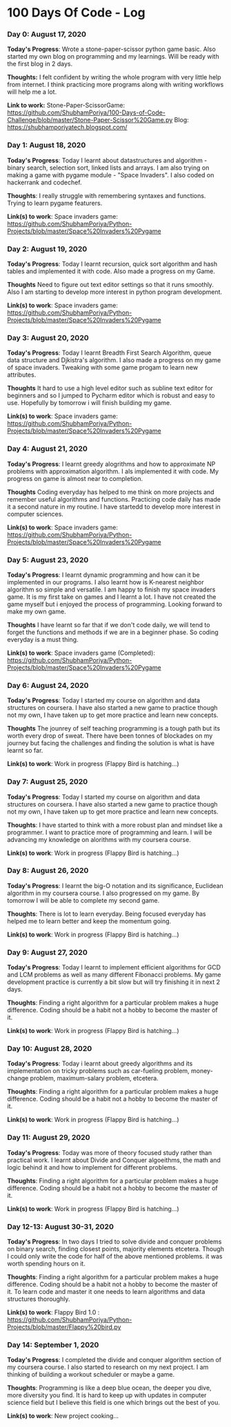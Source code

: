 # 100 Days Of Code - Log

### Day 0: August 17, 2020 

**Today's Progress**: Wrote a stone-paper-scissor python game basic. Also started my own blog on programming and my learnings. Will be ready with the first blog in 2 days.

**Thoughts:** I felt confident by writing the whole program with very little help from internet. I think practicing more programs along with writing workflows will help me a lot.

**Link to work:** Stone-Paper-ScissorGame: https://github.com/ShubhamPoriya/100-Days-of-Code-Challenge/blob/master/Stone-Paper-Scissor%20Game.py
                  Blog: https://shubhamporiyatech.blogspot.com/

### Day 1: August 18, 2020 

**Today's Progress**: Today I learnt about datastructures and algorithm - binary search, selection sort, linked lists and arrays. I am also trying on making a game with pygame module - "Space Invaders". I also coded on hackerrank and codechef.

**Thoughts**: I really struggle with remembering syntaxes and functions. Trying to learn pygame featurers. 

**Link(s) to work**: Space invaders game: https://github.com/ShubhamPoriya/Python-Projects/blob/master/Space%20Invaders%20Pygame



### Day 2: August 19, 2020 

**Today's Progress**: Today I learnt recursion, quick sort algorithm and hash tables and implemented it with code. Also made a progress on my Game.

**Thoughts** Need to figure out text editor settings so that it runs smoothly. Also I am starting to develop more interest in python program development.

**Link(s) to work**: Space invaders game: https://github.com/ShubhamPoriya/Python-Projects/blob/master/Space%20Invaders%20Pygame



### Day 3: August 20, 2020 

**Today's Progress**: Today I learnt Breadth First Search Algorithm, queue data structure and Djkistra's algorithm. I also made a progress on my game of space invaders. Tweaking with some game progam to learn new attributes. 

**Thoughts** It hard to use a high level editor such as subline text editor for beginners and so I jumped to Pycharm editor which is robust and easy to use. Hopefully by tomorrow i will finish building my game.

**Link(s) to work**: Space invaders game: https://github.com/ShubhamPoriya/Python-Projects/blob/master/Space%20Invaders%20Pygame



### Day 4: August 21, 2020 

**Today's Progress**: I learnt greedy alogrithms and how to approximate NP problems with approximation algorithm. I als implemented it with code. My progress on game is almost near to completion. 

**Thoughts** Coding everyday has helped to me think on more projects and remember useful algorithms and functions. Practicing code daily has made it a second nature in my routine. I have startedd to develop more interest in computer sciences. 

**Link(s) to work**: Space invaders game: https://github.com/ShubhamPoriya/Python-Projects/blob/master/Space%20Invaders%20Pygame



### Day 5: August 23, 2020 

**Today's Progress**: I learnt dynamic programming and how can it be implemented in our programs. I also learnt how is K-nearest neighbor algorithm so simple and versatile. I am happy to finish my space invaders game. It is my first take on games and I learnt a lot. I have not created the game myself but i enjoyed the process of programming. Looking forward to make my own game. 

**Thoughts** I have learnt so far that if we don't code daily, we will tend to forget the functions and methods if we are in a beginner phase. So coding everyday is a must thing.

**Link(s) to work**: Space invaders game (Completed): https://github.com/ShubhamPoriya/Python-Projects/blob/master/Space%20Invaders%20Pygame



### Day 6: August 24, 2020 

**Today's Progress**: Today I started my course on algorithm and data structures on coursera. I have also started a new game to practice though not my own, I have taken up to get more practice and learn new concepts.  

**Thoughts** The jounrey of self teaching programming is a tough path but its worth every drop of sweat. There have been tonnes of blockades on my journey but facing the challenges and finding the solution is what is have learnt so far. 

**Link(s) to work**: Work in progress (Flappy Bird is hatching...)



### Day 7: August 25, 2020 

**Today's Progress**: Today I started my course on algorithm and data structures on coursera. I have also started a new game to practice though not my own, I have taken up to get more practice and learn new concepts.  

**Thoughts**: I have started to think with a more robust plan and mindset like a programmer. I want to practice more of programming and learn. I will be advancing my knowledge on alorithms with my coursera course.

**Link(s) to work**: Work in progress (Flappy Bird is hatching...) 



### Day 8: August 26, 2020 

**Today's Progress**: I learnt the big-O notation and its significance, Euclidean algorithm in my coursera course. I also progressed on my game. By tomorrow I will be able to complete my second game. 

**Thoughts**: There is lot to learn everyday. Being focused everyday has helped me to learn better and keep the momentum going. 

**Link(s) to work**: Work in progress (Flappy Bird is hatching...) 



### Day 9: August 27, 2020 

**Today's Progress**: Today I learnt to implement efficient algorithms for GCD and LCM problems as well as many different Fibonacci problems. My game development practice is currently a bit slow but will try finishing it in next 2 days.

**Thoughts**: Finding a right algorithm for a particular problem makes a huge difference. Coding should be a habit not a hobby to become the master of it.

**Link(s) to work**: Work in progress (Flappy Bird is hatching...) 




### Day 10: August 28, 2020 

**Today's Progress**: Today i learnt about greedy algorithms and its implementation on tricky problems such as car-fueling problem, money-change problem, maximum-salary problem, etcetera. 

**Thoughts**: Finding a right algorithm for a particular problem makes a huge difference. Coding should be a habit not a hobby to become the master of it.

**Link(s) to work**: Work in progress (Flappy Bird is hatching...) 




### Day 11: August 29, 2020 

**Today's Progress**: Today was more of theory focused study rather than practical work. I learnt about Divide and Conquer algoeithms, the math and logic behind it and how to implement for different problems. 

**Thoughts**: Finding a right algorithm for a particular problem makes a huge difference. Coding should be a habit not a hobby to become the master of it.

**Link(s) to work**: Work in progress (Flappy Bird is hatching...) 




### Day 12-13: August 30-31, 2020 

**Today's Progress**: In two days I tried to solve divide and conquer problems on binary search, finding closest points, majority elements etcetera. Though I could only write the code for half of the above mentioned problems. it was worth spending hours on it. 

**Thoughts**: Finding a right algorithm for a particular problem makes a huge difference. Coding should be a habit not a hobby to become the master of it. To learn code and master it one needs to learn algorithms and data structures thoroughly. 

**Link(s) to work**: Flappy Bird 1.0 : https://github.com/ShubhamPoriya/Python-Projects/blob/master/Flappy%20bird.py




### Day 14: September 1, 2020 

**Today's Progress**: I completed the divide and conquer algorithm section of my coursera course. I also started to research on my next project. I am thinking of building a workout scheduler or maybe a game. 

**Thoughts**: Programming is like a deep blue ocean, the deeper you dive, more diversity you find. It is hard to keep up with updates in computer science field but I believe this field is one which brings out the best of you. 

**Link(s) to work**: New project cooking...
